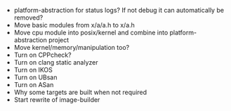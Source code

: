 - platform-abstraction for status logs? If not debug it can automatically be removed?
- Move basic modules from x/a/a.h to x/a.h
- Move cpu module into posix/kernel and combine into platform-abstraction project
- Move kernel/memory/manipulation too?
- Turn on CPPcheck?
- Turn on clang static analyzer
- Turn on IKOS
- Turn on UBsan
- Turn on ASan
- Why some targets are built when not required
- Start rewrite of image-builder

